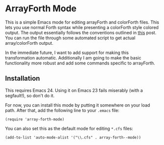 # ArrayForth Mode

This is a simple Emacs mode for editing arrayForth and colorForth files. This lets you use normal Forth syntax while presenting a colorForth style colored output. The output essentially follows the conventions outlined in [this][1] post. You can run the file through some automated script to get actual array/colorForth output.

[1]: http://www.strangegizmo.com/forth/ColorForth/msg00209.html

In the immediate future, I want to add support for making this transformation automatic. Additionally I am going to make the basic functionality more robust and add some commands specific to arrayForth.

## Installation

This requires Emacs 24. Using it on Emacs 23 fails miserably (with a segfault!), so don't do it. 

For now, you can install this mode by putting it somewhere on your load path. After that, add the following line to your `.emacs` file:

    (require 'array-forth-mode)
    
You can also set this as the default mode for editing `*.cfs` files:

    (add-to-list 'auto-mode-alist '("\\.cfs" . array-forth--mode))
